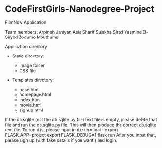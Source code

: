 # CodeFirstGirls-Nanodegree-Project

FilmNow Application

Team members: 
Arpineh Janiyan
Asia Sharif
Sulekha Sirad
Yasmine El-Sayed
Zodumo Mbuthuma

Application directory

* Static directory:
    * image folder
    * CSS file 

* Templates directory:
    * base.html
    * homepage.html
    * index.html
    * movie.html
    * signup.html
 


If the db.sqlite (not the db.sqlite.py file) text file is empty, please delete that file and run the db.sqlite.py file. This will then produce the correct db.sqlite text file.
To run this, please input in the terminal - export FLASK_APP=project export FLASK_DEBUG=1 flask run
After you input that, please sign up (with fake details if you want!) and login.

